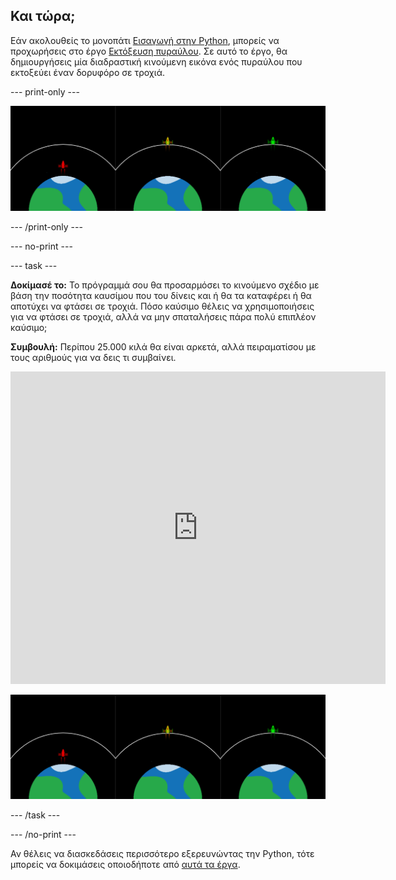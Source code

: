 ## Και τώρα;

Εάν ακολουθείς το μονοπάτι [Εισαγωγή στην Python](https://projects.raspberrypi.org/en/raspberrypi/python-intro), μπορείς να προχωρήσεις στο έργο [Εκτόξευση πυραύλου](https://projects.raspberrypi.org/en/projects/rocket-launch). Σε αυτό το έργο, θα δημιουργήσεις μία διαδραστική κινούμενη εικόνα ενός πυραύλου που εκτοξεύει έναν δορυφόρο σε τροχιά.

--- print-only ---

![Έργο εκτόξευσης πυραύλων.](images/showcase_rocket.png)

--- /print-only ---

--- no-print ---

--- task ---

**Δοκίμασέ το:** Το πρόγραμμά σου θα προσαρμόσει το κινούμενο σχέδιο με βάση την ποσότητα καυσίμου που του δίνεις και ή θα τα καταφέρει ή θα αποτύχει να φτάσει σε τροχιά. Πόσο καύσιμο θέλεις να χρησιμοποιήσεις για να φτάσει σε τροχιά, αλλά να μην σπαταλήσεις πάρα πολύ επιπλέον καύσιμο;

**Συμβουλή:** Περίπου 25.000 κιλά θα είναι αρκετά, αλλά πειραματίσου με τους αριθμούς για να δεις τι συμβαίνει.

<iframe src="https://trinket.io/embed/python/622b4dd113?outputOnly=true&start=result" width="600" height="500" frameborder="0" marginwidth="0" marginheight="0" allowfullscreen mark="crwd-mark">
</iframe>

![Έργο εκτόξευσης πυραύλων](images/showcase_rocket.png)

--- /task ---

--- /no-print ---

Αν θέλεις να διασκεδάσεις περισσότερο εξερευνώντας την Python, τότε μπορείς να δοκιμάσεις οποιοδήποτε από [αυτά τα έργα](https://projects.raspberrypi.org/en/projects?software%5B%5D=python).



